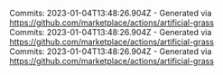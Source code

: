 Commits: 2023-01-04T13:48:26.904Z - Generated via https://github.com/marketplace/actions/artificial-grass
<br>
Commits: 2023-01-04T13:48:26.904Z - Generated via https://github.com/marketplace/actions/artificial-grass
<br>
Commits: 2023-01-04T13:48:26.904Z - Generated via https://github.com/marketplace/actions/artificial-grass
<br>
